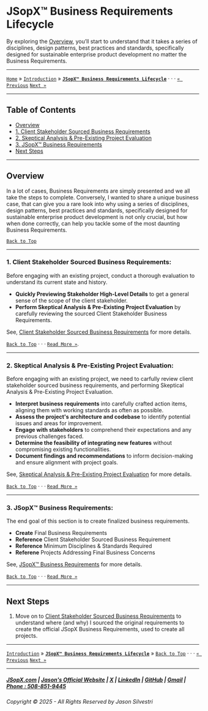 # JSopX™ Business Requirements Lifecycle

By exploring the [Overview](#overview), you’ll start to understand that it takes a series of disciplines, design patterns, best practices and standards, specifically designed for sustainable enterprise product development no matter the Business Requirements.

---

[`Home`](../OpenProjects/jsopx.BridgeTooFar/README.md) » [`Introduction`](../Introduction/) » **[`JSopX™ Business Requirements Lifecycle`](../Introduction/JSopxBusinessRequirementsLifecycle.md)** · · · [`« Previous`](../Introduction/JSopxDevelopmentStandards.md) [`Next »`](../Introduction/JSopxClientStakeholderBusinessRequirements.md)

---

## Table of Contents
- [Overview](#overview)
- [1. Client Stakeholder Sourced Business Requirements](#1-client-stakeholder-sourced-business-requirements)
- [2. Skeptical Analysis & Pre-Existing Project Evaluation](#2-skeptical-analysis--pre-existing-project-evaluation)
- [3. JSopX™ Business Requirements](#3-jsopx-business-requirements)
- [Next Steps](#next-steps)

---

## **Overview**  

In a lot of cases, Business Requirements are simply presented and we all take the steps to complete. Conversely, I wanted to share a unique business case, that can give you a rare look into why using a series of disciplines, design patterns, best practices and standards, specifically designed for sustainable enterprise product development is not only crucial, but how when done correctly, can help you tackle some of the most daunting Business Requirements.

[`Back to Top`](#table-of-contents)

---

### **1. Client Stakeholder Sourced Business Requirements**:  

Before engaging with an existing project, conduct a thorough evaluation to understand its current state and history.

- **Quickly Previewing Stakeholder High-Level Details** to get a general sense of the scope of the client stakeholder.  
- **Perform Skeptical Analysis & Pre-Existing Project Evaluation** by carefully reviewing the sourced Client Stakeholder Business Requirements.

See, [Client Stakeholder Sourced Business Requirements](../Introduction/JSopxClientStakeholderBusinessRequirements.md) for more details.

[`Back to Top`](#table-of-contents) · · · [`Read More »`](../Introduction/JSopxClientStakeholderBusinessRequirements.md).

---

### **2. Skeptical Analysis & Pre-Existing Project Evaluation**:  

Before engaging with an existing project, we need to carfully review client stakeholder sourced business requirements, and performing Skeptical Analysis & Pre-Existing Project Evaluation.

- **Interpret business requirements** into carefully crafted action items, aligning them with working standards as often as possible.  
- **Assess the project's architecture and codebase** to identify potential issues and areas for improvement.
- **Engage with stakeholders** to comprehend their expectations and any previous challenges faced.
- **Determine the feasibility of integrating new features** without compromising existing functionalities.
- **Document findings and recommendations** to inform decision-making and ensure alignment with project goals.

See, [Skeptical Analysis & Pre-Existing Project Evaluation](../Introduction/JSopxSkepticalAnalysisBusinessRequirements.md) for more details.

[`Back to Top`](#table-of-contents) · · · [`Read More »`](../Introduction/JSopxSkepticalAnalysisBusinessRequirements.md)


---

### **3. JSopX™ Business Requirements**:  

The end goal of this section is to create finalized business requirements.

- **Create** Final Business Requirements
- **Reference** Client Stakeholder Sourced Business Requirement
- **Reference** Minimum Disciplines & Standards Required
- **Referene** Projects Addressing Final Business Concerns

See, [JSopX™ Business Requirements](../Introduction/JSopxSkepticalAnalysisBusinessRequirements.md) for more details.

[`Back to Top`](#table-of-contents) · · · [`Read More »`](../Introduction/JSopxEnterpriseBusinessRequirements.md)

---

## **Next Steps**  
1. Move on to [Client Stakeholder Sourced Business Requirements](../Introduction/JSopxClientStakeholderBusinessRequirements.md) to understand where (and why) I sourced the original requirements to create the official JSopX Business Requirements, used to create all projects.


---

[`Introduction`](../Introduction/Introduction/) » **[`JSopX™ Business Requirements Lifecycle`](../Introduction/JSopxBusinessRequirementsLifecycle.md)** » [`Back to Top`](#table-of-contents) · · · [`« Previous`](../Introduction/JSopxDevelopmentStandards.md) [`Next »`](../Introduction/JSopxClientStakeholderBusinessRequirements.md)

---

##### [JSopX.com](https://www.jsopx.com/) | [Jason's Official Website](https://www.jsilvestri.com/) | [X](https://www.x.com/JasonSilvestri) | [LinkedIn](http://www.linkedin.com/in/JasonSilvestri) | [GitHub](https://github.com/JasonSilvestri) | [Gmail](mailto:therealjasonsilvestri@gmail.com) | [Phone : 508-851-9445](phoneto:508-851-9445)

###### Copyright © 2025 - All Rights Reserved by Jason Silvestri
